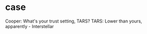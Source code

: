 # case
Cooper: What's your trust setting, TARS?  TARS: Lower than yours, apparently  - Interstellar

